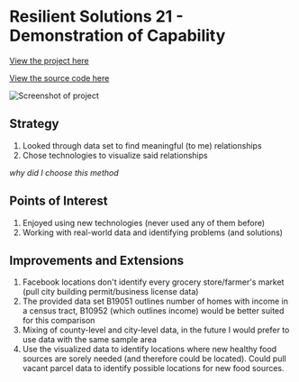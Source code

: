 # Resilient Solutions 21 - Demonstration of Capability

[View the project here](https://skylerrexroad.com/~skyler/rs21/app/public_html/)

[View the source code here](https://github.com/Skylarity/rs21-demonstration-of-capability)

![Screenshot of project](https://raw.githubusercontent.com/Skylarity/rs21-demonstration-of-capability/master/documentation-images/screenshot.png)

## Strategy

1. Looked through data set to find meaningful (to me) relationships
2. Chose technologies to visualize said relationships

_why did I choose this method_

## Points of Interest

1. Enjoyed using new technologies (never used any of them before)
2. Working with real-world data and identifying problems (and solutions)

## Improvements and Extensions

1. Facebook locations don't identify every grocery store/farmer's market (pull city building permit/business license data)
2. The provided data set B19051 outlines number of homes with income in a census tract, B10952 (which outlines income) would be better suited for this comparison
3. Mixing of county-level and city-level data, in the future I would prefer to use data with the same sample area
4. Use the visualized data to identify locations where new healthy food sources are sorely needed (and therefore could be located). Could pull vacant parcel data to identify possible locations for new food sources.
